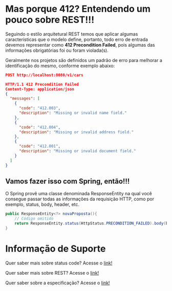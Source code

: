 # Mas porque 412? Entendendo um pouco sobre REST!!!

Seguindo o estilo arquitetural REST temos que aplicar algumas características que o modelo define, portanto, todo erro 
de entrada devemos representar como **412 Precondition Failed**, pois algumas das informações obrigatórias foi ou 
foram violada(s).

Geralmente nos projetos são definidos um padrão de erro para melhorar a identificação do mesmo, conforme exemplo abaixo:

```json
POST http://localhost:8080/v1/cars

HTTP/1.1 412 Precondition Failed
Content-Type: application/json
{
  "messages": [
    {
      "code": "412.003",
      "description": "Missing or invalid name field."
    },
    {
      "code": "412.004",
      "description": "Missing or invalid address field."
    },
    {
      "code": "412.001",
      "description": "Missing or invalid document field."
    }
  ]
}
```
## Vamos fazer isso com Spring, então!!!

O Spring provê uma classe denominada ResponseEntity na qual você consegue passar todas as informações da requisição HTTP, 
como por exemplo, status, body, header, etc.

```java
public ResponseEntity<?> novaProposta(){
    // Código omitido
    return ResponseEntity.status(HttpStatus.PRECONDITION_FAILED).body(body);
}
```

# Informação de Suporte

Quer saber mais sobre status code? Acesse o [link!](../informacao_suporte/rest-status.md)

Quer saber mais sobre REST? Acesse o [link!](https://restfulapi.net/)

Quer saber sobre a especificação? Acesse o [link!](https://tools.ietf.org/html/rfc7232#section-4.2)